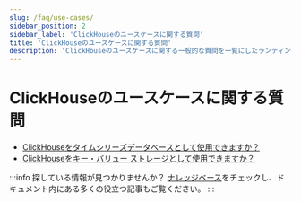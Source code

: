 ```yaml
---
slug: /faq/use-cases/
sidebar_position: 2
sidebar_label: 'ClickHouseのユースケースに関する質問'
title: 'ClickHouseのユースケースに関する質問'
description: 'ClickHouseのユースケースに関する一般的な質問を一覧にしたランディングページ'
---
```



# ClickHouseのユースケースに関する質問

- [ClickHouseをタイムシリーズデータベースとして使用できますか？](/knowledgebase/time-series)
- [ClickHouseをキー・バリュー ストレージとして使用できますか？](/knowledgebase/key-value)

:::info 探している情報が見つかりませんか？
[ナレッジベース](/knowledgebase/)をチェックし、ドキュメント内にある多くの役立つ記事もご覧ください。
:::
